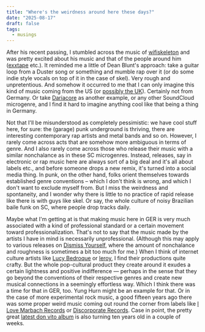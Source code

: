 ```yaml
---
title: "Where's the weirdness around here these days?"
date: "2025-08-17"
draft: false
tags:
  - musings
---
```


After his recent passing, I stumbled across the music of [wifiskeleton](https://soundcloud.com/menthol100s) and was pretty excited about his music and that of the people around him ([exxtape](https://soundcloud.com/lastcigarettebeforebed) etc.). It reminded me a little of Dean Blunt's approach: take a guitar loop from a Duster song or something and mumble rap over it (or do some indie style vocals on top of it in the case of skel). Very rough and unpretentious. And somehow it occurred to me that I can only imagine this kind of music coming from the US (or [possibly the UK](https://kaizoslumber.xyz/)). Certainly not from Germany. Or take [Dariacore](https://rateyourmusic.com/genre/dariacore/) as another example, or any other SoundCloud microgenre, and I find it hard to imagine anything cool like that being a thing in Germany.

Not that I'll be misunderstood as completely pessimistic: we have cool stuff here, for sure: the (garage) punk underground is thriving, there are interesting contemporary rap artists and metal bands and so on. However, I rarely come across acts that are somehow more ambiguous in terms of genre. And I also rarely come across those who release their music with a similar nonchalance as in these SC microgenres. Instead, releases, say in electronic or rap music here are always sort of a big deal and it's all about labels etc., and before someone drops a new remix, it's turned into a social media thing. In punk, on the other hand, folks orient themselves towards established genre conventions – which I don't think is wrong, and which I don't want to exclude myself from. But I miss the weirdness and spontaneity, and I wonder why there is little to no practice of rapid release like there is with guys like skel. Or say, the whole culture of noisy Brazilian baile funk on SC, where people drop tracks daily.

Maybe what I'm getting at is that making music here in GER is very much associated with a kind of professional standard or a certain movement toward professionalization. That's not to say that the music made by the artists I have in mind is necessarily unprofessional. (Although this may apply to various releases on [Dismiss Yourself](https://dismissyourself.bandcamp.com/), where the amount of nonchalance and roughness is sometimes a bit too much for me.) When I think of internet culture artists like [Lucy Bedroque](https://soundcloud.com/lucybedroque) or [leroy](https://soundcloud.com/c0ncernn), I find their productions quite crafty. But the whole pop-cultural product they create around it exudes a certain lightness and positive indifference — perhaps in the sense that they go beyond the conventions of their respective genres and create new musical connections in a seemingly effortless way. Which I think there was a time for that in GER, too. Yung Hurn might be an example for that. Or in the case of more experimental rock music, a good fifteen years ago there was some proper weird music coming out round the corner from labels like [I Love Marbach Records](https://www.discogs.com/de/label/249649-I-Love-Marbach-Records) or [Discorporate Records](https://www.discogs.com/de/label/88054-Discorporate-Records). Case in point, the pretty great [latest don vito album](https://donvito.bandcamp.com/album/comment-a-va-light-my-fire) is also turning ten years old in a couple of weeks.
